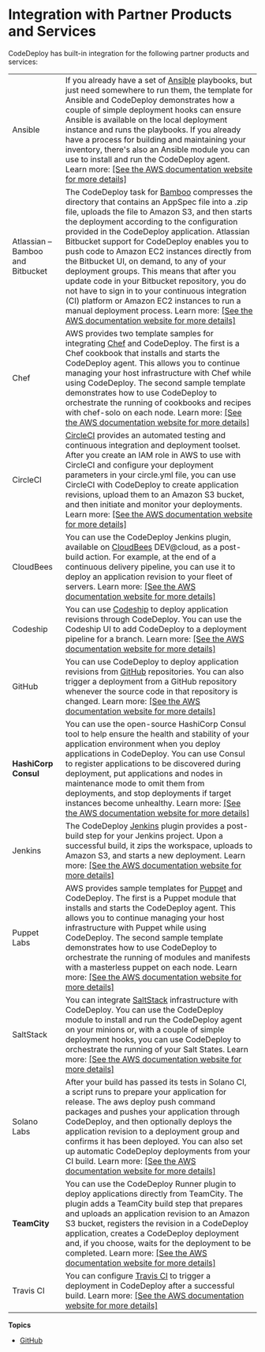 # Integration with Partner Products and Services<a name="integrations-partners"></a>

CodeDeploy has built\-in integration for the following partner products and services:


|  |  | 
| --- |--- |
| Ansible |  If you already have a set of [Ansible](http://www.ansible.com) playbooks, but just need somewhere to run them, the template for Ansible and CodeDeploy demonstrates how a couple of simple deployment hooks can ensure Ansible is available on the local deployment instance and runs the playbooks\. If you already have a process for building and maintaining your inventory, there's also an Ansible module you can use to install and run the CodeDeploy agent\. Learn more: [\[See the AWS documentation website for more details\]](http://docs.aws.amazon.com/codedeploy/latest/userguide/integrations-partners.html)  | 
| Atlassian – Bamboo and Bitbucket |  The CodeDeploy task for [Bamboo](https://www.atlassian.com/software/bamboo/) compresses the directory that contains an AppSpec file into a \.zip file, uploads the file to Amazon S3, and then starts the deployment according to the configuration provided in the CodeDeploy application\.  Atlassian Bitbucket support for CodeDeploy enables you to push code to Amazon EC2 instances directly from the Bitbucket UI, on demand, to any of your deployment groups\. This means that after you update code in your Bitbucket repository, you do not have to sign in to your continuous integration \(CI\) platform or Amazon EC2 instances to run a manual deployment process\.  Learn more: [\[See the AWS documentation website for more details\]](http://docs.aws.amazon.com/codedeploy/latest/userguide/integrations-partners.html)  | 
| Chef |  AWS provides two template samples for integrating [Chef](https://www.chef.io/) and CodeDeploy\. The first is a Chef cookbook that installs and starts the CodeDeploy agent\. This allows you to continue managing your host infrastructure with Chef while using CodeDeploy\. The second sample template demonstrates how to use CodeDeploy to orchestrate the running of cookbooks and recipes with chef\-solo on each node\. Learn more: [\[See the AWS documentation website for more details\]](http://docs.aws.amazon.com/codedeploy/latest/userguide/integrations-partners.html)  | 
| CircleCI |  [CircleCI](https://circleci.com/) provides an automated testing and continuous integration and deployment toolset\. After you create an IAM role in AWS to use with CircleCI and configure your deployment parameters in your circle\.yml file, you can use CircleCI with CodeDeploy to create application revisions, upload them to an Amazon S3 bucket, and then initiate and monitor your deployments\. Learn more: [\[See the AWS documentation website for more details\]](http://docs.aws.amazon.com/codedeploy/latest/userguide/integrations-partners.html)  | 
| CloudBees |  You can use the CodeDeploy Jenkins plugin, available on [CloudBees](https://www.cloudbees.com/) DEV@cloud, as a post\-build action\. For example, at the end of a continuous delivery pipeline, you can use it to deploy an application revision to your fleet of servers\. Learn more: [\[See the AWS documentation website for more details\]](http://docs.aws.amazon.com/codedeploy/latest/userguide/integrations-partners.html)  | 
| Codeship |  You can use [Codeship](https://codeship.com/) to deploy application revisions through CodeDeploy\. You can use the Codeship UI to add CodeDeploy to a deployment pipeline for a branch\. Learn more:  [\[See the AWS documentation website for more details\]](http://docs.aws.amazon.com/codedeploy/latest/userguide/integrations-partners.html)  | 
| GitHub |  You can use CodeDeploy to deploy application revisions from [GitHub](http://www.github.com) repositories\. You can also trigger a deployment from a GitHub repository whenever the source code in that repository is changed\. Learn more: [\[See the AWS documentation website for more details\]](http://docs.aws.amazon.com/codedeploy/latest/userguide/integrations-partners.html)  | 
|  **HashiCorp Consul**  |  You can use the open\-source HashiCorp Consul tool to help ensure the health and stability of your application environment when you deploy applications in CodeDeploy\. You can use Consul to register applications to be discovered during deployment, put applications and nodes in maintenance mode to omit them from deployments, and stop deployments if target instances become unhealthy\. Learn more: [\[See the AWS documentation website for more details\]](http://docs.aws.amazon.com/codedeploy/latest/userguide/integrations-partners.html)  | 
| Jenkins |  The CodeDeploy [Jenkins](http://jenkins-ci.org/) plugin provides a post\-build step for your Jenkins project\. Upon a successful build, it zips the workspace, uploads to Amazon S3, and starts a new deployment\. Learn more:  [\[See the AWS documentation website for more details\]](http://docs.aws.amazon.com/codedeploy/latest/userguide/integrations-partners.html)  | 
| Puppet Labs |  AWS provides sample templates for [Puppet](https://puppetlabs.com/) and CodeDeploy\. The first is a Puppet module that installs and starts the CodeDeploy agent\. This allows you to continue managing your host infrastructure with Puppet while using CodeDeploy\. The second sample template demonstrates how to use CodeDeploy to orchestrate the running of modules and manifests with a masterless puppet on each node\. Learn more:  [\[See the AWS documentation website for more details\]](http://docs.aws.amazon.com/codedeploy/latest/userguide/integrations-partners.html)  | 
| SaltStack |  You can integrate [SaltStack](http://saltstack.com/) infrastructure with CodeDeploy\. You can use the CodeDeploy module to install and run the CodeDeploy agent on your minions or, with a couple of simple deployment hooks, you can use CodeDeploy to orchestrate the running of your Salt States\. Learn more:  [\[See the AWS documentation website for more details\]](http://docs.aws.amazon.com/codedeploy/latest/userguide/integrations-partners.html)  | 
| Solano Labs |  After your build has passed its tests in Solano CI, a script runs to prepare your application for release\. The aws deploy push command packages and pushes your application through CodeDeploy, and then optionally deploys the application revision to a deployment group and confirms it has been deployed\. You can also set up automatic CodeDeploy deployments from your CI build\. Learn more:  [\[See the AWS documentation website for more details\]](http://docs.aws.amazon.com/codedeploy/latest/userguide/integrations-partners.html)  | 
|  **TeamCity**  |  You can use the CodeDeploy Runner plugin to deploy applications directly from TeamCity\. The plugin adds a TeamCity build step that prepares and uploads an application revision to an Amazon S3 bucket, registers the revision in a CodeDeploy application, creates a CodeDeploy deployment and, if you choose, waits for the deployment to be completed\. Learn more: [\[See the AWS documentation website for more details\]](http://docs.aws.amazon.com/codedeploy/latest/userguide/integrations-partners.html)  | 
| Travis CI |  You can configure [Travis CI](https://travis-ci.com/) to trigger a deployment in CodeDeploy after a successful build\. Learn more:  [\[See the AWS documentation website for more details\]](http://docs.aws.amazon.com/codedeploy/latest/userguide/integrations-partners.html)  | 

**Topics**
+ [GitHub](integrations-partners-github.md)